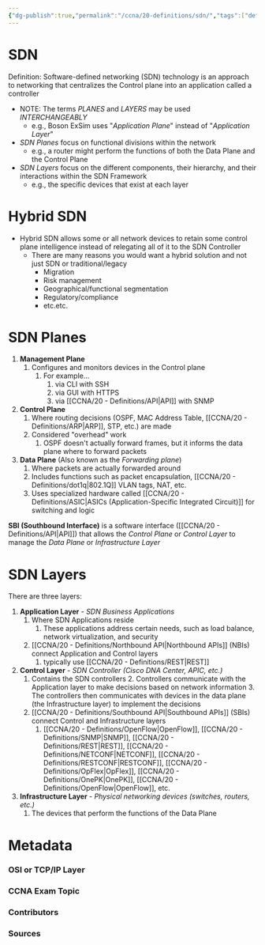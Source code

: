 ```yaml
---
{"dg-publish":true,"permalink":"/ccna/20-definitions/sdn/","tags":["defs_ccna"]}
---
```


# SDN
Definition: Software-defined networking (SDN) technology is an approach to networking that centralizes the Control plane into an application called a controller
- NOTE: The terms *PLANES* and *LAYERS* may be used *INTERCHANGEABLY*
	- e.g., Boson ExSim uses "*Application Plane*" instead of "*Application Layer*"
- *SDN Planes* focus on functional divisions within the network
	- e.g., a router might perform the functions of both the Data Plane and the Control Plane
- *SDN Layers* focus on the different components, their hierarchy, and their interactions within the SDN Framework
	- e.g., the specific devices that exist at each layer

# Hybrid SDN
- Hybrid SDN allows some or all network devices to retain some control plane intelligence instead of relegating all of it to the SDN Controller
	- There are many reasons you would want a hybrid solution and not just SDN or traditional/legacy
		- Migration
		- Risk management
		- Geographical/functional segmentation
		- Regulatory/compliance
		- etc.etc.

# SDN Planes
1. **Management Plane**
	1. Configures and monitors devices in the Control plane
		1. For example...
			1. via CLI with SSH
			2. via GUI with HTTPS
			3. via [[CCNA/20 - Definitions/API\|API]] with SNMP
2. **Control Plane**
	1. Where routing decisions (OSPF, MAC Address Table, [[CCNA/20 - Definitions/ARP\|ARP]], STP, etc.) are made
	2. Considered "overhead" work
		1. OSPF doesn't actually forward frames, but it informs the data plane where to forward packets
3. **Data Plane** (Also known as the *Forwarding plane*)
	1. Where packets are actually forwarded around
	2. Includes functions such as packet encapsulation, [[CCNA/20 - Definitions/dot1q\|802.1Q]] VLAN tags, NAT, etc.
	3. Uses specialized hardware called [[CCNA/20 - Definitions/ASIC\|ASICs (Application-Specific Integrated Circuit)]] for switching and logic

**SBI (Southbound Interface)** is a software interface ([[CCNA/20 - Definitions/API\|API]]) that allows the *Control Plane* or *Control Layer* to manage the *Data Plane* or *Infrastructure Layer*

# SDN Layers
There are three layers:
1. **Application Layer** -  *SDN Business Applications*
	1. Where SDN Applications reside
		1. These applications address certain needs, such as load balance, network virtualization, and security
	2. [[CCNA/20 - Definitions/Northbound API\|Northbound APIs]] (NBIs) connect Application and Control layers
		1. typically use [[CCNA/20 - Definitions/REST\|REST]]
2. **Control Layer** - *SDN Controller (Cisco DNA Center, APIC, etc.)*
	1. Contains the SDN controllers
		2. Controllers communicate with the Application layer to make decisions based on network information
		3. The controllers then communicates with devices in the data plane (the Infrastructure layer) to implement the decisions
	2. [[CCNA/20 - Definitions/Southbound API\|Southbound APIs]] (SBIs) connect Control and Infrastructure layers
		1. [[CCNA/20 - Definitions/OpenFlow\|OpenFlow]], [[CCNA/20 - Definitions/SNMP\|SNMP]], [[CCNA/20 - Definitions/REST\|REST]], [[CCNA/20 - Definitions/NETCONF\|NETCONF]], [[CCNA/20 - Definitions/RESTCONF\|RESTCONF]], [[CCNA/20 - Definitions/OpFlex\|OpFlex]], [[CCNA/20 - Definitions/OnePK\|OnePK]], [[CCNA/20 - Definitions/OpenFlow\|OpenFlow]], etc.
3. **Infrastructure Layer** - *Physical networking devices (switches, routers, etc.)*
	1. The devices that perform the functions of the Data Plane




# Metadata
### OSI or TCP/IP Layer

### CCNA Exam Topic

### Contributors

### Sources
